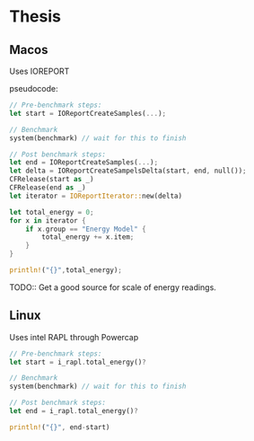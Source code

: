 # Thesis

## Macos
Uses IOREPORT

pseudocode:
```rust
// Pre-benchmark steps:
let start = IOReportCreateSamples(...);

// Benchmark
system(benchmark) // wait for this to finish

// Post benchmark steps:
let end = IOReportCreateSamples(...);
let delta = IOReportCreateSampelsDelta(start, end, null());
CFRelease(start as _)
CFRelease(end as _)
let iterator = IOReportIterator::new(delta)

let total_energy = 0;
for x in iterator {
    if x.group == "Energy Model" {
        total_energy += x.item;
    }
}

println!("{}",total_energy);

```

TODO:: Get a good source for scale of energy readings.

## Linux
Uses intel RAPL through Powercap

```rust
// Pre-benchmark steps:
let start = i_rapl.total_energy()?

// Benchmark
system(benchmark) // wait for this to finish

// Post benchmark steps:
let end = i_rapl.total_energy()?

println!("{}", end-start)

```


